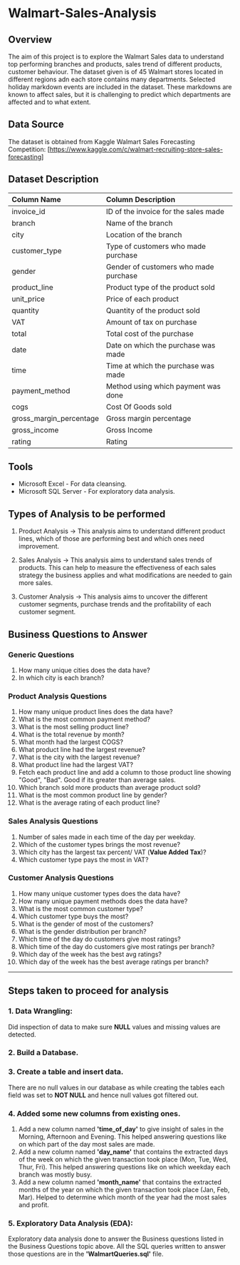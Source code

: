 # Walmart-Sales-Analysis
## Overview
The aim of this project is to explore the Walmart Sales data to understand top performing branches and products, sales trend of different products, customer behaviour. The dataset given is of 45 Walmart stores located in different regions adn each store contains many departments. Selected holiday markdown events are included in the dataset. These markdowns are known to affect sales, but it is challenging to predict which departments are affected and to what extent.

## Data Source
The dataset is obtained from Kaggle Walmart Sales Forecasting Competition:
[https://www.kaggle.com/c/walmart-recruiting-store-sales-forecasting]

## Dataset Description
| Column Name             | Column Description                      |
| :---------------------- | :-------------------------------------- |
| invoice_id              | ID of the invoice for the sales made    |
| branch                  | Name of the branch                      |
| city                    | Location of the branch                  |
| customer_type           | Type of customers who made purchase     |
| gender                  | Gender of customers who made purchase   |
| product_line            | Product type of the product sold        |
| unit_price              | Price of each product                   |
| quantity                | Quantity of the product sold            |
| VAT                     | Amount of tax on purchase               |
| total                   | Total cost of the purchase              |
| date                    | Date on which the purchase was made     |
| time                    | Time at which the purchase was made     |
| payment_method          | Method using which payment was done     |
| cogs                    | Cost Of Goods sold                      |
| gross_margin_percentage | Gross margin percentage                 | 
| gross_income            | Gross Income                            |
| rating                  | Rating                                  |

## Tools
- Microsoft Excel - For data cleansing.
- Microsoft SQL Server - For exploratory data analysis.

## Types of Analysis to be performed
1. Product Analysis
-> This analysis aims to understand different product lines, which of those are performing best and which ones need improvement.

2. Sales Analysis
-> This analysis aims to understand sales trends of products. This can help to measure the effectiveness of each sales strategy the business applies and what modifications are needed to gain more sales.

3. Customer Analysis
-> This analysis aims to uncover the different customer segments, purchase trends and the profitability of each customer segment.

## Business Questions to Answer
### Generic Questions
1. How many unique cities does the data have?
2. In which city is each branch?

### Product Analysis Questions
1. How many unique product lines does the data have?
2. What is the most common payment method?
3. What is the most selling product line?
4. What is the total revenue by month?
5. What month had the largest COGS?
6. What product line had the largest revenue?
7. What is the city with the largest revenue?
8. What product line had the largest VAT?
9. Fetch each product line and add a column to those product line showing "Good", "Bad". Good if its greater than average sales.
10. Which branch sold more products than average product sold?
11. What is the most common product line by gender?
12. What is the average rating of each product line?

### Sales Analysis Questions
1. Number of sales made in each time of the day per weekday.
2. Which of the customer types brings the most revenue?
3. Which city has the largest tax percent/ VAT (**Value Added Tax**)?
4. Which customer type pays the most in VAT?
   
### Customer Analysis Questions
1. How many unique customer types does the data have?
2. How many unique payment methods does the data have?
3. What is the most common customer type?
4. Which customer type buys the most?
5. What is the gender of most of the customers?
6. What is the gender distribution per branch?
7. Which time of the day do customers give most ratings?
8. Which time of the day do customers give most ratings per branch?
9. Which day of the week has the best avg ratings?
10. Which day of the week has the best average ratings per branch?
-----------------------------------------------------------------------------------------------------------------------------------------------

## Steps taken to proceed for analysis
### 1. Data Wrangling:
Did inspection of data to make sure **NULL** values and missing values are detected. 

### 2. Build a Database.
### 3. Create a table and insert data.
There are no null values in our database as while creating the tables each field was set to **NOT NULL** and hence null values got filtered out.

### 4. Added some new columns from existing ones.
1. Add a new column named **'time_of_day'** to give insight of sales in the Morning, Afternoon and Evening. This helped answering questions like on which part of the day most sales are made.
2. Add a new column named **'day_name'** that contains the extracted days of the week on which the given transaction took place (Mon, Tue, Wed, Thur, Fri). This helped answering questions like on which weekday each branch was mostly busy.
3. Add a new column named **'month_name'** that contains the extracted months of the year on which the given transaction took place (Jan, Feb, Mar). Helped to determine which month of the year had the most sales and profit.

### 5. Exploratory Data Analysis (EDA):
Exploratory data analysis done to answer the Business questions listed in the Business Questions topic above. All the SQL queries written to answer those questions are in the **'WalmartQueries.sql'** file.



